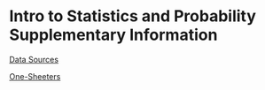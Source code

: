 # Intro to Statistics and Probability Supplementary Information 

[Data Sources](/data_guide/README.md) 

[One-Sheeters](stat_guide/README/md.)
